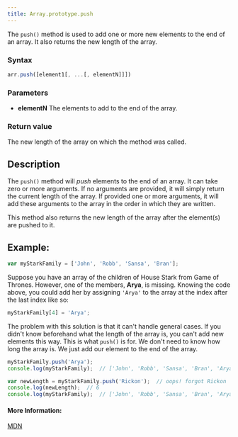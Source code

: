 ```yaml
---
title: Array.prototype.push
---
```


The `push()` method is used to add one or more new elements to the end of an array.
It also returns the new length of the array.

### Syntax
```javascript
arr.push([element1[, ...[, elementN]]])
```

### Parameters

* **elementN** The elements to add to the end of the array.

### Return value

The new length of the array on which the method was called.

## Description

The `push()` method will _push_ elements to the end of an array. It can take zero or more arguments. If no arguments are provided,
it will simply return the current length of the array. If provided one or more arguments, it will add these arguments to the array
in the order in which they are written.

This method also returns the new length of the array after the element(s) are pushed to it.

## Example:

```javascript
var myStarkFamily = ['John', 'Robb', 'Sansa', 'Bran'];
```

Suppose you have an array of the children of House Stark from Game of Thrones. However, one of the members, **Arya**, is missing.
Knowing the code above, you could add her by assigning `'Arya'` to the array at the index after the last index like so:

```javascript
myStarkFamily[4] = 'Arya';
```

The problem with this solution is that it can't handle general cases. If you didn't know beforehand what the length of the array is,
you can't add new elements this way. This is what `push()` is for. We don't need to know how long the array is. We just add
our element to the end of the array.

```javascript
myStarkFamily.push('Arya');
console.log(myStarkFamily);  // ['John', 'Robb', 'Sansa', 'Bran', 'Arya']

var newLength = myStarkFamily.push('Rickon');  // oops! forgot Rickon
console.log(newLength);  // 6
console.log(myStarkFamily);  // ['John', 'Robb', 'Sansa', 'Bran', 'Arya', 'Rickon']
```

#### More Information:
[MDN](https://developer.mozilla.org/en-US/docs/Web/JavaScript/Reference/Global_Objects/Array/push)
